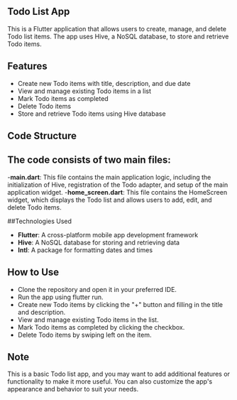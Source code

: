 ## Todo List App

This is a Flutter application that allows users to create, manage, and delete Todo list items. The app uses Hive, a NoSQL database, to store and retrieve Todo items.

## Features

- Create new Todo items with title, description, and due date
- View and manage existing Todo items in a list
- Mark Todo items as completed
- Delete Todo items
- Store and retrieve Todo items using Hive database

## Code Structure

## The code consists of two main files:

-**main.dart**: This file contains the main application logic, including the initialization of Hive, registration of the Todo adapter, and setup of the main application widget.
-**home_screen.dart**: This file contains the HomeScreen widget, which displays the Todo list and allows users to add, edit, and delete Todo items.

##Technologies Used

- **Flutter**: A cross-platform mobile app development framework
- **Hive**: A NoSQL database for storing and retrieving data
- **Intl**: A package for formatting dates and times

## How to Use

- Clone the repository and open it in your preferred IDE.
- Run the app using flutter run.
- Create new Todo items by clicking the "+" button and filling in the title and description.
- View and manage existing Todo items in the list.
- Mark Todo items as completed by clicking the checkbox.
- Delete Todo items by swiping left on the item.

## Note

This is a basic Todo list app, and you may want to add additional features or functionality to make it more useful. You can also customize the app's appearance and behavior to suit your needs.




